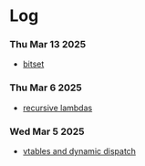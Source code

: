 # Log

### Thu Mar 13 2025
- [bitset](https://stackoverflow.com/questions/30295174/what-is-the-performance-of-stdbitset)

### Thu Mar 6 2025
- [recursive lambdas](https://stackoverflow.com/questions/2067988/how-to-make-a-recursive-lambda)


### Wed Mar 5 2025
- [vtables and dynamic dispatch](https://pabloariasal.github.io/2017/06/10/understanding-virtual-tables/)
